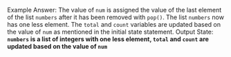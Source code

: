 Example Answer:
The value of `num` is assigned the value of the last element of the list `numbers` after it has been removed with `pop()`. The list `numbers` now has one less element. The `total` and `count` variables are updated based on the value of `num` as mentioned in the initial state statement. 
Output State: **`numbers` is a list of integers with one less element, `total` and `count` are updated based on the value of `num`**